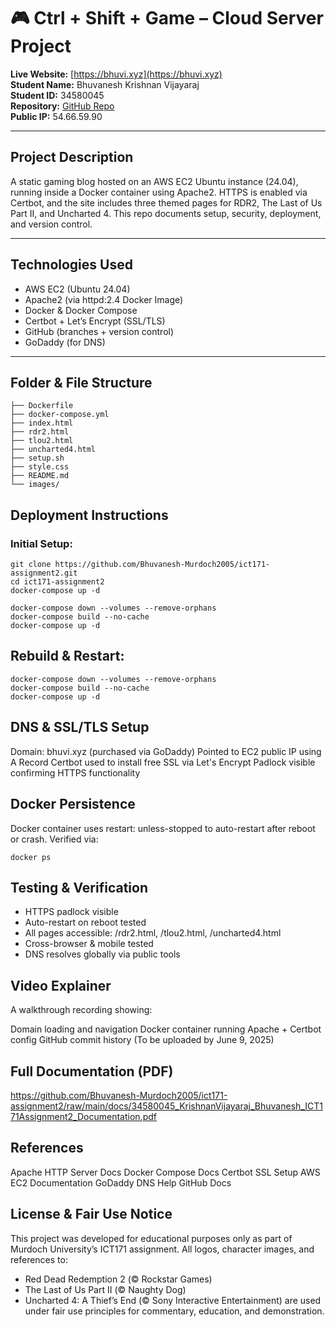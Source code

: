 # 🎮 Ctrl + Shift + Game – Cloud Server Project

**Live Website:** [https://bhuvi.xyz](https://bhuvi.xyz)  
**Student Name:** Bhuvanesh Krishnan Vijayaraj  
**Student ID:** 34580045  
**Repository:** [GitHub Repo](https://github.com/Bhuvanesh-Murdoch2005/ict171-assignment2)  
**Public IP:** 54.66.59.90

---

## Project Description

A static gaming blog hosted on an AWS EC2 Ubuntu instance (24.04), running inside a Docker container using Apache2. HTTPS is enabled via Certbot, and the site includes three themed pages for RDR2, The Last of Us Part II, and Uncharted 4. This repo documents setup, security, deployment, and version control.

---

## Technologies Used

- AWS EC2 (Ubuntu 24.04)
- Apache2 (via httpd:2.4 Docker Image)
- Docker & Docker Compose
- Certbot + Let’s Encrypt (SSL/TLS)
- GitHub (branches + version control)
- GoDaddy (for DNS)

---

## Folder & File Structure

```
├── Dockerfile
├── docker-compose.yml
├── index.html
├── rdr2.html
├── tlou2.html
├── uncharted4.html
├── setup.sh
├── style.css
├── README.md
└── images/
```

## Deployment Instructions

### Initial Setup:
```
git clone https://github.com/Bhuvanesh-Murdoch2005/ict171-assignment2.git
cd ict171-assignment2
docker-compose up -d

docker-compose down --volumes --remove-orphans
docker-compose build --no-cache
docker-compose up -d
```
## Rebuild & Restart:
```
docker-compose down --volumes --remove-orphans
docker-compose build --no-cache
docker-compose up -d
```
## DNS & SSL/TLS Setup

Domain: bhuvi.xyz (purchased via GoDaddy)
Pointed to EC2 public IP using A Record
Certbot used to install free SSL via Let's Encrypt
Padlock visible confirming HTTPS functionality

## Docker Persistence

Docker container uses restart: unless-stopped to auto-restart after reboot or crash. Verified via:
```
docker ps
```
## Testing & Verification

- HTTPS padlock visible
- Auto-restart on reboot tested
- All pages accessible: /rdr2.html, /tlou2.html, /uncharted4.html
- Cross-browser & mobile tested
- DNS resolves globally via public tools

## Video Explainer

A walkthrough recording showing:

Domain loading and navigation
Docker container running
Apache + Certbot config
GitHub commit history
(To be uploaded by June 9, 2025)

## Full Documentation (PDF)

https://github.com/Bhuvanesh-Murdoch2005/ict171-assignment2/raw/main/docs/34580045_KrishnanVijayaraj_Bhuvanesh_ICT171Assignment2_Documentation.pdf

## References

Apache HTTP Server Docs
Docker Compose Docs
Certbot SSL Setup
AWS EC2 Documentation
GoDaddy DNS Help
GitHub Docs

## License & Fair Use Notice

This project was developed for educational purposes only as part of Murdoch University’s ICT171 assignment.
All logos, character images, and references to:

- Red Dead Redemption 2 (© Rockstar Games)
- The Last of Us Part II (© Naughty Dog)
- Uncharted 4: A Thief’s End (© Sony Interactive Entertainment)
are used under fair use principles for commentary, education, and demonstration.

